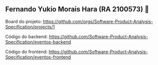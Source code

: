 ## Fernando Yukio Morais Hara (RA 2100573) 👋

Board do projeto: https://github.com/orgs/Software-Product-Analysis-Specification/projects/1

Código do backend: https://github.com/Software-Product-Analysis-Specification/eventos-backend

Código do frontend: https://github.com/Software-Product-Analysis-Specification/eventos-frontend
